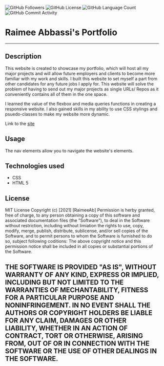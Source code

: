 <img alt="GitHub Followers" src="https://img.shields.io/github/followers/Raimeeab">  <img alt="GitHub License" src="https://img.shields.io/apm/l/vim-mode">  <img alt="GitHub Language Count" src="https://img.shields.io/github/languages/count/Raimeeab/portfolio">  <img alt="GitHub Commit Activity" src="https://img.shields.io/github/commit-activity/w/Raimeeab/portfolio">

# Raimee Abbassi's Portfolio
---
## Description
This website is created to showcase my portfolio, which will host all my major projects and will allow future employers and clients to become more familiar with my work and skills. I built this website to set myself a part from other candidates for any future jobs I apply for. This website will solve the problem of having to send out my major projects as single URLs/ Repos as it conveniently contains all of them in the one space.

I learned the value of the flexbox and media queries functions in creating a responsive website. I also gained skills in my ability to use CSS stylings and psuedo-classes to make my website more dynamic. 

Link to the [site]( https://raimeeab.github.io/portfolio/)

## Usage
The nav elements allow you to navigate the website's elements.

## Technologies used
- CSS
- HTML 5

## License
MIT License
Copyright (c) [2021] [RaimeeAb]
Permission is herby granted, free of charge, to any person obtaining a copy of this software and associated documentation files (the "Software"), to deal in the Software without restriction, including without limiation the rights to use, copy, modify, merge, publish, distribute, sublicense, and/or sell copies of the Software, and to permit persons to whom the Software is furnished to do so, subject following coditions: 
The above copyright notice and this permission notice shall be included in all copies or substantial portions of the Software. 

THE SOFTWARE IS PROVIDED "AS IS", WITHOUT WARRANTY OF ANY KIND, EXPRESS OR IMPLIED, INCLUDING BUT NOT LIMITED TO THE WARRANTIES OF MECHANTABILITY, FITNESS FOR A PARTICULAR PURPOSE AND NONINFRINGEMENT. IN NO EVENT SHALL THE AUTHORS OR COPYRIGHT HOLDERS BE LIABLE FOR ANY CLAIM, DAMAGES OR OTHER LIABILITY, WHETHER IN AN ACTION OF CONTRACT, TORT OR OTHERWISE, ARISING FROM, OUT OF OR IN CONNECTION WITH THE SOFTWARE OR THE USE OF OTHER DEALINGS IN THE SOFTWARE.  
---
